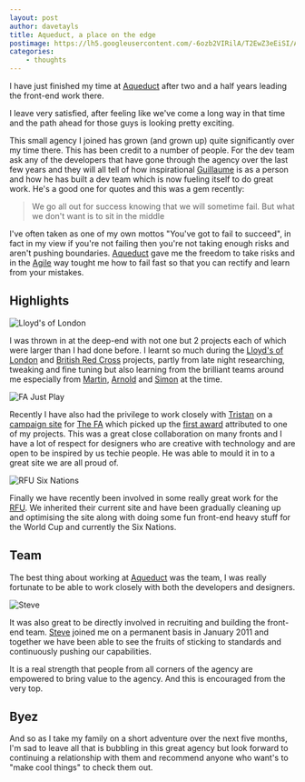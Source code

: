 ```yaml
---
layout: post
author: davetayls
title: Aqueduct, a place on the edge
postimage: https://lh5.googleusercontent.com/-6ozb2VIRilA/T2EwZ3eEiSI/AAAAAAAAlmc/8nDAQ3cWq5M/s640/aqueduct.png
categories:
    - thoughts
---
```


I have just finished my time at [Aqueduct](http://www.aqueduct.co.uk) after two and a half years leading the front-end work there.

I leave very satisfied, after feeling like we've come a long way in that time and the path ahead for those guys is looking pretty exciting.

This small agency I joined has grown (and grown up) quite significantly over my time there. This has been credit to a number of people. For the dev team ask any of the developers that have gone through the agency over the last few years and they will all tell of how inspirational [Guillaume](http://twitter.com/theg) is as a person and how he has built a dev team which is now fueling itself to do great work. He's a good one for quotes and this was a gem recently:

> We go all out for success knowing that we will sometime fail.
> But what we don't want is to sit in the middle

I've often taken as one of my own mottos "You've got to fail to succeed", in fact in my view if you're not failing then you're not taking enough risks and aren't pushing boundaries. [Aqueduct](http://www.aqueduct.co.uk) gave me the freedom to take risks and in the [Agile](http://en.wikipedia.org/wiki/Agile_software_development) way tought me how to fail fast so that you can rectify and learn from your mistakes.

Highlights
--

![Lloyd's of London](https://lh6.googleusercontent.com/-gsGQV_JjXsw/T2Dcw0iWgdI/AAAAAAAAlmM/Wnyfo6Jiakg/s640/lloyds.jpg)

I was thrown in at the deep-end with not one but 2 projects each of which were larger than I had done before. I learnt so much during the [Lloyd's of London](http://www.lloyds.com) and [British Red Cross](http://www.redcross.org.uk) projects, partly from late night researching, tweaking and fine tuning but also learning from the brilliant teams around me especially from [Martin](http://twitter.com/marto83), [Arnold](http://twitter.com/arnoldzokas) and [Simon](http://www.linkedin.com/in/nimblelotus) at the time.

![FA Just Play](https://lh3.googleusercontent.com/-0fmaC5PZ7O0/T0kfmb8gH5I/AAAAAAAAkrM/wsQRS_FYCus/s800/justplay.jpg)

Recently I have also had the privilege to work closely with [Tristan](http://twitter.com/tristanpeters) on a [campaign site](http://justplay.thefa.com) for [The FA](http://www.thefa.com) which picked up the [first award](/blog/2011/11/24/fa-just-play-wins-category-sitecore-site-of-year/) attributed to one of my projects. This was a great close collaboration on many fronts and I have a lot of respect for designers who are creative with technology and are open to be inspired by us techie people. He was able to mould it in to a great site we are all proud of.

![RFU Six Nations](https://lh3.googleusercontent.com/-d_NqQPxdurY/T0khHtVrLdI/AAAAAAAAkrw/WnoTxwz88ok/s640/Screen%2520shot%25202012-02-25%2520at%252017.55.50.png)

Finally we have recently been involved in some really great work for the [RFU](http://www.rfu.com). We inherited their current site and have been gradually cleaning up and optimising the site along with doing some fun front-end heavy stuff for the World Cup and currently the Six Nations.

Team
--

The best thing about working at [Aqueduct](http://www.aqueduct.co.uk) was the team, I was really fortunate to be able to work closely with both the developers and designers.

![Steve](https://lh4.googleusercontent.com/-1Mw9ryTBWSE/T2EveTPdyhI/AAAAAAAAlmU/RWafKSKnscE/s400/2012%252019%253A54%253A21.jpg)

It was also great to be directly involved in recruiting and building the front-end team. [Steve](http://twitter.com/stevezol) joined me on a permanent basis in January 2011 and together we have been able to see the fruits of sticking to standards and continuously pushing our capabilities.

It is a real strength that people from all corners of the agency are empowered to bring value to the agency. And this is encouraged from the very top.

## Byez

And so as I take my family on a short adventure over the next five months, I'm sad to leave all that is bubbling in this great agency but look forward to continuing a relationship with them and recommend anyone who want's to "make cool things" to check them out.

